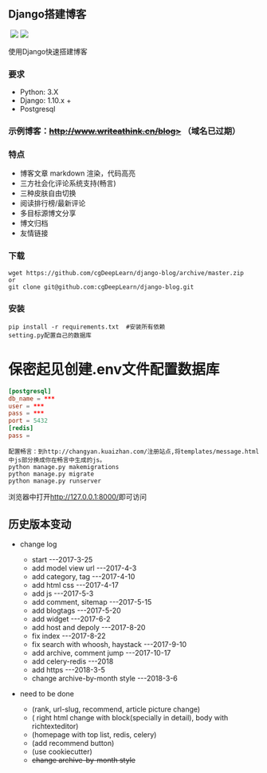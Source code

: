 ## Django搭建博客
  [![](https://img.shields.io/badge/Django-1.10-green.svg)](http://www.writeathink.cn/blog/)
[![](https://img.shields.io/badge/Powered%20by-@cgDeepLearn-blue.svg)](http://www.writeathink.cn/blog/)

使用Django快速搭建博客

### 要求

* Python: 3.X
* Django: 1.10.x +
* Postgresql

### 示例博客：~~http://www.writeathink.cn/blog>~~ （域名已过期）

### 特点

* 博客文章 markdown 渲染，代码高亮
* 三方社会化评论系统支持(畅言)
* 三种皮肤自由切换
* 阅读排行榜/最新评论
* 多目标源博文分享
* 博文归档
* 友情链接

### 下载

```
wget https://github.com/cgDeepLearn/django-blog/archive/master.zip
or
git clone git@github.com:cgDeepLearn/django-blog.git
```

### 安装

```shell
pip install -r requirements.txt  #安装所有依赖
setting.py配置自己的数据库
```

# 保密起见创建.env文件配置数据库

```conf
[postgresql]
db_name = ***
user = ***
pass = ***
port = 5432
[redis]
pass =
```

```
配置畅言：到http://changyan.kuaizhan.com/注册站点,将templates/message.html中js部分换成你在畅言中生成的js。
python manage.py makemigrations 
python manage.py migrate
python manage.py runserver
```

浏览器中打开<http://127.0.0.1:8000/>即可访问

## 历史版本变动

* change log
  * start    ---2017-3-25
  * add model view url    ---2017-4-3
  * add category, tag  ---2017-4-10
  * add html css ---2017-4-17
  * add js  ---2017-5-3
  * add comment, sitemap  ---2017-5-15
  * add blogtags  ---2017-5-20
  * add widget  ---2017-6-2
  * add host and depoly  ---2017-8-20
  * fix index  ---2017-8-22
  * fix search with whoosh, haystack ---2017-9-10
  * add archive, comment jump ---2017-10-17
  * add celery-redis  ---2018
  * add https  ---2018-3-5
  * change archive-by-month style  ---2018-3-6

* need to be done
  * (rank, url-slug, recommend, article picture change)
  * ( right html change with block(specially in detail), body with richtexteditor)
  * (homepage with top list, redis, celery)
  * (add recommend button)
  * (use cookiecutter)
  * ~~change archive-by-month style~~
